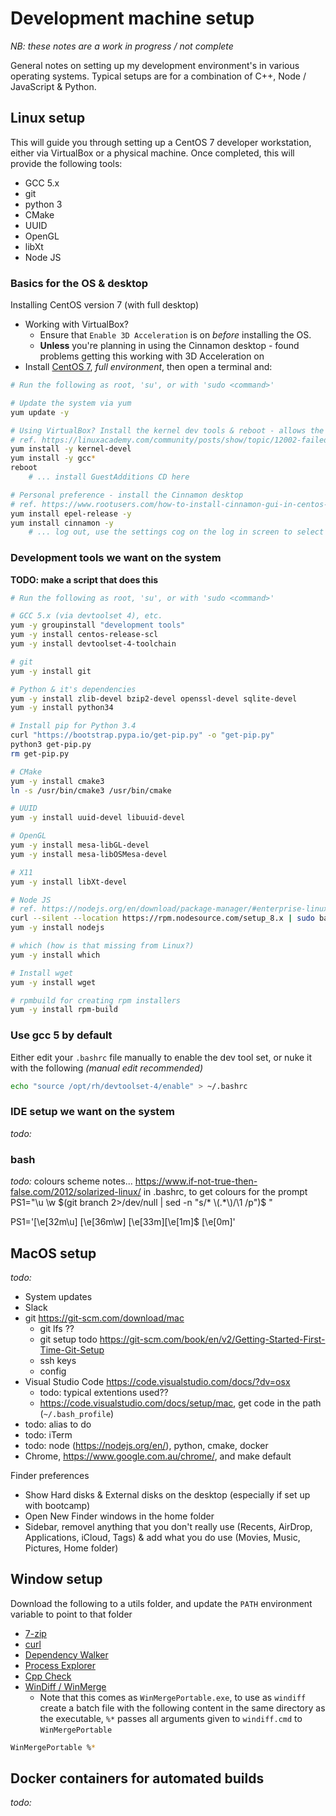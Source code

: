 # Development machine setup
*NB: these notes are a work in progress / not complete*

General notes on setting up my development environment's in various operating systems. Typical setups are for a combination of C++, Node / JavaScript & Python.

## Linux setup
This will guide you through setting up a CentOS 7 developer workstation, either via VirtualBox or a physical machine. Once completed, this will provide the following tools:
- GCC 5.x
- git
- python 3
- CMake
- UUID
- OpenGL
- libXt
- Node JS

### Basics for the OS & desktop
Installing CentOS version 7 (with full desktop)
- Working with VirtualBox?
  - Ensure that `Enable 3D Acceleration` is on _before_ installing the OS.
  - **Unless** you're planning in using the Cinnamon desktop - found problems getting this working with 3D Acceleration on 
- Install [CentOS 7](https://www.centos.org/), _full environment_, then open a terminal and:
```bash
# Run the following as root, 'su', or with 'sudo <command>'

# Update the system via yum
yum update -y

# Using VirtualBox? Install the kernel dev tools & reboot - allows the guest additions of VirtualBox to be used
# ref. https://linuxacademy.com/community/posts/show/topic/12002-failed-to-set-up-service-for-vboxadd
yum install -y kernel-devel
yum install -y gcc*
reboot
    # ... install GuestAdditions CD here

# Personal preference - install the Cinnamon desktop
# ref. https://www.rootusers.com/how-to-install-cinnamon-gui-in-centos-7-linux/
yum install epel-release -y
yum install cinnamon -y
    # ... log out, use the settings cog on the log in screen to select the Cinnamon UI
```

### Development tools we want on the system
**TODO: make a script that does this**
```bash
# Run the following as root, 'su', or with 'sudo <command>'

# GCC 5.x (via devtoolset 4), etc.
yum -y groupinstall "development tools"
yum -y install centos-release-scl
yum -y install devtoolset-4-toolchain

# git
yum -y install git

# Python & it's dependencies
yum -y install zlib-devel bzip2-devel openssl-devel sqlite-devel
yum -y install python34

# Install pip for Python 3.4
curl "https://bootstrap.pypa.io/get-pip.py" -o "get-pip.py"
python3 get-pip.py
rm get-pip.py

# CMake
yum -y install cmake3
ln -s /usr/bin/cmake3 /usr/bin/cmake

# UUID
yum -y install uuid-devel libuuid-devel

# OpenGL
yum -y install mesa-libGL-devel
yum -y install mesa-libOSMesa-devel

# X11
yum -y install libXt-devel

# Node JS
# ref. https://nodejs.org/en/download/package-manager/#enterprise-linux-and-fedora
curl --silent --location https://rpm.nodesource.com/setup_8.x | sudo bash -
yum -y install nodejs

# which (how is that missing from Linux?)
yum -y install which

# Install wget
yum -y install wget

# rpmbuild for creating rpm installers
yum -y install rpm-build
```

### Use gcc 5 by default
Either edit your `.bashrc` file manually to enable the dev tool set, or nuke it with the following _(manual edit recommended)_
```bash
echo "source /opt/rh/devtoolset-4/enable" > ~/.bashrc
```

### IDE setup we want on the system
_todo:_

### bash
_todo:_ colours scheme notes...
https://www.if-not-true-then-false.com/2012/solarized-linux/
in .bashrc, to get colours for the prompt
PS1="\u \w $(git branch 2>/dev/null | sed -n "s/* \(.*\)/\1 /p")$ "

PS1='\[\e[32m\u\] \[\e[36m\w\] \[\e[33m\]\[\e[1m\]$ \[\e[0m\]'

## MacOS setup
*todo:*
- System updates
- Slack
- git https://git-scm.com/download/mac
  - git lfs ??
  - git setup todo https://git-scm.com/book/en/v2/Getting-Started-First-Time-Git-Setup
  - ssh keys
  - config
- Visual Studio Code https://code.visualstudio.com/docs/?dv=osx
  - todo: typical extentions used??
  - https://code.visualstudio.com/docs/setup/mac, get code in the path (`~/.bash_profile`)
- todo: alias to do
- todo: iTerm
- todo: node (https://nodejs.org/en/), python, cmake, docker
- Chrome, https://www.google.com.au/chrome/, and make default

Finder preferences
- Show Hard disks & External disks on the desktop (especially if set up with bootcamp)
- Open New Finder windows in the home folder
- Sidebar, removel anything that you don't really use (Recents, AirDrop, Applications, iCloud, Tags) & add what you do use (Movies, Music, Pictures, Home folder)

## Window setup
Download the following to a utils folder, and update the `PATH` environment variable to point to that folder
- [7-zip](https://www.7-zip.org/download.html)
- [curl](https://curl.haxx.se/windows/)
- [Dependency Walker](http://www.dependencywalker.com/)
- [Process Explorer](https://docs.microsoft.com/en-us/sysinternals/downloads/process-explorer)
- [Cpp Check](http://cppcheck.sourceforge.net/)
- [WinDiff / WinMerge](https://portableapps.com/apps/utilities/winmerge_portable)
  - Note that this comes as `WinMergePortable.exe`, to use as `windiff` create a batch file with the following content in the same directory as the executable, `%*` passes all arguments given to `windiff.cmd` to `WinMergePortable`
```bash
WinMergePortable %*
```

## Docker containers for automated builds
*todo:*
